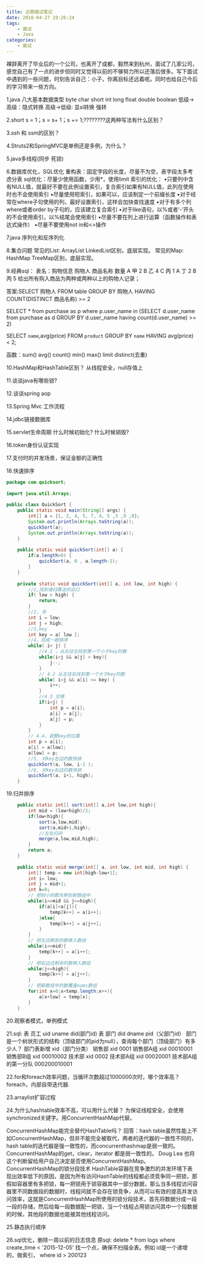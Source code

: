 ```yaml
---
title: 近期面试笔记
date: 2018-04-27 19:26:24
tags: 
    - 面试
    - Java
categories:
    - 面试
---
```


裸辞离开了毕业后的一个公司，也离开了成都，毅然来到杭州，面试了几家公司，感觉自己有了一点的进步但同时又觉得以前的不够努力所以还落后很多。写下面试中遇到的一些问题，时刻告诉自己：小子，你离目标还远着呢。同时也给自己今后的学习带来一些方向。

<!-- More -->

1.java 八大基本数据类型
byte char short int  long float double boolean
低级->高级：隐式转换
高级->低级: 显si转换 强转

2.short s = 1；s = s+ 1；s += 1;????????这两种写法有什么区别？

3.ssh 和 ssm的区别？

4.Struts2和SpringMVC是单例还是多例，为什么？

5.java多线程(同步 死锁)

6.数据库优化，SQL优化
重构表：固定字段的长度，尽量不为空，表字段太多考虑分表
sql优化：尽量少使用函数，少用*，使用limit
索引的优化：
•只要列中含有NULL值，就最好不要在此例设置索引，复合索引如果有NULL值，此列在使用时也不会使用索引
•尽量使用短索引，如果可以，应该制定一个前缀长度
•对于经常在where子句使用的列，最好设置索引，这样会加快查找速度
•对于有多个列where或者order by子句的，应该建立复合索引
•对于like语句，以%或者‘-’开头的不会使用索引，以%结尾会使用索引
•尽量不要在列上进行运算（函数操作和表达式操作）
•尽量不要使用not in和<>操作

7.java 序列化和反序列化

8.集合问题
常见的List: ArrayList LinkedList区别，底层实现。
常见的Map:  HashMap TreeMap区别，底层实现。

9.经典sql：
表名：购物信息
购物人 商品名称 数量
A 甲 2
B 乙 4
C 丙 1
A 丁 2
B 丙 5
给出所有购入商品为两种或两种以上的购物人记录；

答案:SELECT 购物人
FROM table
GROUP BY 购物人
HAVING COUNT(DISTINCT 商品名称) >= 2

SELECT * from purchase as p where p.user_name in (SELECT d.user_name from purchase as d GROUP BY d.user_name having count(d.user_name) >= 2)

SELECT `name`,avg(price) FROM `product` GROUP BY `name` HAVING avg(price) < 2;

函数：sum() avg() count() min() max() limit distinct(去重)

10.HashMap和HashTable区别？
从线程安全，null存值上

11.谈谈java有哪些锁?

12.谈谈spring aop

13.Spring Mvc 工作流程

14.jdbc链接数据库

15.servlet生命周期 什么时候初始化?  什么时候销毁?

16.token身份认证实现

17.支付时的并发场景，保证金额的正确性

18.快速排序
```java
package com.quicksort;  
  
import java.util.Arrays;  
  
public class QuickSort {  
    public static void main(String[] args) {  
        int[] a = {1, 2, 4, 5, 7, 4, 5 ,3 ,9 ,0};  
        System.out.println(Arrays.toString(a));  
        quickSort(a);  
        System.out.println(Arrays.toString(a));  
    }  
  
    public static void quickSort(int[] a) {  
        if(a.length>0) {  
            quickSort(a, 0 , a.length-1);  
        }  
    }  
  
    private static void quickSort(int[] a, int low, int high) {  
        //1,找到递归算法的出口  
        if( low > high) {  
            return;  
        }  
        //2, 存  
        int i = low;  
        int j = high;  
        //3,key  
        int key = a[ low ];  
        //4，完成一趟排序  
        while( i< j) {  
            //4.1 ，从右往左找到第一个小于key的数  
            while(i<j && a[j] > key){  
                j--;  
            }  
            // 4.2 从左往右找到第一个大于key的数  
            while( i<j && a[i] <= key) {  
                i++;  
            }  
            //4.3 交换  
            if(i<j) {  
                int p = a[i];  
                a[i] = a[j];  
                a[j] = p;  
            }  
        }  
        // 4.4，调整key的位置  
        int p = a[i];  
        a[i] = a[low];  
        a[low] = p;  
        //5, 对key左边的数快排  
        quickSort(a, low, i-1 );  
        //6, 对key右边的数快排  
        quickSort(a, i+1, high);  
    }  
```
19.归并排序
```java
    public static int[] sort(int[] a,int low,int high){
        int mid = (low+high)/2;
        if(low<high){
            sort(a,low,mid);
            sort(a,mid+1,high);
            //左右归并
            merge(a,low,mid,high);
        }
        return a;
    }
     
    public static void merge(int[] a, int low, int mid, int high) {
        int[] temp = new int[high-low+1];
        int i= low;
        int j = mid+1;
        int k=0;
        // 把较小的数先移到新数组中
        while(i<=mid && j<=high){
            if(a[i]<a[j]){
                temp[k++] = a[i++];
            }else{
                temp[k++] = a[j++];
            }
        }
        // 把左边剩余的数移入数组 
        while(i<=mid){
            temp[k++] = a[i++];
        }
        // 把右边边剩余的数移入数组
        while(j<=high){
            temp[k++] = a[j++];
        }
        // 把新数组中的数覆盖nums数组
        for(int x=0;x<temp.length;x++){
            a[x+low] = temp[x];
        }
    }

```
20.观察者模式，单例模式

21.sql:
  表 员工 uid uname did(部门id)
  表 部门 did dname pid（父部门id）
  部门是一个树状形式的结构（顶级部门的pid为null），查询每个部门（顶级部门）有多少人？
  部门表新增 xid（部门分类） 
  销售部 xid 0001
  销售部A组 xid 00010001
  销售部B组 xid 00010002
  技术部 xid 0002
  技术部A组 xid 00020001
  技术部A组的第一分队 000200010001

22.for和foreach效率问题，当循环次数超过1000000次时，哪个效率高？
  foreach，内部自带迭代器.

23.arraylist扩容过程

24.为什么hashtable效率不高，可以用什么代替？
  为保证线程安全，会使用synchronized关键字。用ConcurrentHashMap代替。

  ConcurrentHashMap能完全替代HashTable吗？
  回答：hash table虽然性能上不如ConcurrentHashMap，但并不能完全被取代，两者的迭代器的一致性不同的，hash table的迭代器是强一致性的，而concurrenthashmap是弱一致的。 ConcurrentHashMap的get，clear，iterator 都是弱一致性的。 Doug Lea 也将这个判断留给用户自己决定是否使用ConcurrentHashMap。
  ConcurrentHashMap的锁分段技术
     HashTable容器在竞争激烈的并发环境下表现出效率低下的原因，是因为所有访问HashTable的线程都必须竞争同一把锁，那假如容器里有多把锁，每一把锁用于锁容器其中一部分数据，那么当多线程访问容器里不同数据段的数据时，线程间就不会存在锁竞争，从而可以有效的提高并发访问效率，这就是ConcurrentHashMap所使用的锁分段技术，首先将数据分成一段一段的存储，然后给每一段数据配一把锁，当一个线程占用锁访问其中一个段数据的时候，其他段的数据也能被其他线程访问。

25.静态执行顺序

26.sql优化，删除一周以前的日志信息
  原sql: delete * from logs where create_time < '2015-12-05'
  找一个点，确保不扫描全表。例如 id是一个递增的，做索引， where id > 200123


